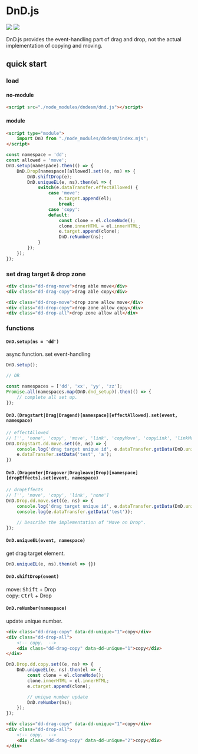# DnD.js

![](https://img.shields.io/static/v1?label=LICENSE&message=MIT&color=informational)
![](https://img.shields.io/static/v1?label=TYPE&message=module&color=blue)


DnD.js provides the event-handling part of drag and drop, not the actual implementation of copying and moving.

## quick start

### load
#### no-module

```html
<script src="./node_modules/dndesm/dnd.js"></script>
```

#### module

```html
<script type="module">
	import DnD from "./node_modules/dndesm/index.mjs";
</script>
```

```js
const namespace = 'dd';
const allowed = 'move';
DnD.setup(namespace).then(() => {
	DnD.Drop[namespace][allowed].set((e, ns) => {
		DnD.shiftDrop(e);
		DnD.uniqueEL(e, ns).then(el => {
			switch(e.dataTransfer.effectAllowed) {
				case 'move':
					e.target.append(el);
					break;
				case 'copy':
				default:
					const clone = el.cloneNode();
					clone.innerHTML = el.innerHTML;
					e.target.append(clone);
					DnD.reNumber(ns);
			}
		});
	});
});
```

### set drag target & drop zone

```html
<div class="dd-drag-move">drag able move</div>
<div class="dd-drag-copy">drag able copy</div>

<div class="dd-drop-move">drop zone allow move</div>
<div class="dd-drop-copy">drop zone allow copy</div>
<div class="dd-drop-all">drop zone allow all</div>
```

### functions

#### `DnD.setup(ns = 'dd')`
async function.
set event-handling

```js
DnD.setup();

// OR

const namespaces = ['dd', 'xx', 'yy', 'zz'];
Promise.all(namespaces.map(DnD.dnd_setup)).then(() => {
	// complete all set up.
});
```

#### `DnD.(Dragstart|Drag|Dragend)[namespace][effectAllowed].set(event, namespace)`

```js
// effectAllowed
// ['', 'none', 'copy', 'move', 'link', 'copyMove', 'copyLink', 'linkMove', 'all'];
DnD.Dragstart.dd.move.set((e, ns) => {
	console.log('drag target unique id', e.dataTransfer.getData(DnD.unique));
	e.dataTransfer.setData('test', 'a');
})
```

#### `DnD.(Dragenter|Dragover|Dragleave|Drop)[namespace][dropEffects].set(event, namespace)`
```js
// dropEffects
// ['', 'move', 'copy', 'link', 'none']
DnD.Drop.dd.move.set((e, ns) => {
	console.log('drag target unique id', e.dataTransfer.getData(DnD.unique));
	console.log(e.dataTransfer.getData('test'));

	// Describe the implementation of "Move on Drop".
});
```

#### `DnD.uniqueEL(event, namespace)`
get drag target element.

```js
DnD.uniqueEL(e, ns).then(el => {})
```

#### `DnD.shiftDrop(event)`
move: <kbd>Shift</kbd> + Drop  
copy: <kbd>Ctrl</kbd> + Drop

#### `DnD.reNumber(namespace)`
update unique number.

```html
<div class="dd-drag-copy" data-dd-unique="1">copy</div>
<div class="dd-drop-all">
	<!-- copy.  -->
	<div class="dd-drag-copy" data-dd-unique="1">copy</div>
</div>
```

```js
DnD.Drop.dd.copy.set((e, ns) => {
	DnD.uniqueEL(e, ns).then(el => {
		const clone = el.cloneNode();
		clone.innerHTML = el.innerHTML;
		e.ctarget.append(clone);

		// unique number update
		DnD.reNumber(ns);
	});
});
```

```html
<div class="dd-drag-copy" data-dd-unique="1">copy</div>
<div class="dd-drop-all">
	<!-- copy.  -->
	<div class="dd-drag-copy" data-dd-unique="2">copy</div>
</div>
```